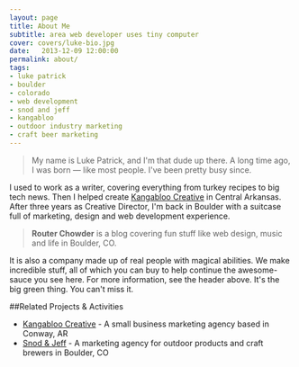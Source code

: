 ```yaml
---
layout: page
title: About Me
subtitle: area web developer uses tiny computer
cover: covers/luke-bio.jpg
date:   2013-12-09 12:00:00
permalink: about/
tags:
- luke patrick
- boulder
- colorado
- web development
- snod and jeff
- kangabloo
- outdoor industry marketing
- craft beer marketing
---
```


> My name is Luke Patrick, and I'm that dude up there. A long time ago, I was born — like most people. I've been pretty busy since.

I used to work as a writer, covering everything from turkey recipes to big tech news. Then I helped create [Kangabloo Creative](http://kangabloo.com) in Central Arkansas. After three years as Creative Director, I'm back in Boulder with a suitcase full of marketing, design and web development experience.

> **Router Chowder** is a blog covering fun stuff like web design, music and life in Boulder, CO. 

It is also a company made up of real people with magical abilities. We make incredible stuff, all of which you can buy to help continue the awesome-sauce you see here. For more information, see the header above. It's the big green thing. You can't miss it.

##Related Projects & Activities

*   [Kangabloo Creative](http://kangabloo.com) - A small business marketing agency based in Conway, AR
*   [Snod & Jeff](http://snodandjeff.com) - A marketing agency for outdoor products and craft brewers in Boulder, CO

